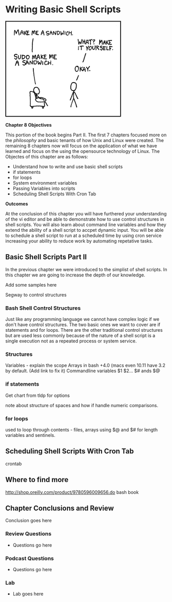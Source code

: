 # Writing Basic Shell Scripts
![*The power of sudo*](images/Chapter-Header/Chapter-08/sandwich-2.png "Sandwich")

__Chapter 8 Objectives__

This portion of the book begins Part II. The first 7 chapters focused more on the *philosophy* and basic tenants of how Unix and Linux were created. The remaining 8 chapters now will focus on the application of what we have learned and focus  on the using the opensource technology of Linux.  The Objectes of this chapter are as follows:

   * Understand how to write and use basic shell scripts
   * if statements
   * for loops
   * System environment variables
   * Passing Variables into scripts
   * Scheduling Shell Scripts With Cron Tab

__Outcomes__

  At the conclusion of this chapter you will have furthered your understanding of the vi editor and be able to demonstrate how to use control structures in shell scripts.  You will also learn about command line variables and how they extend the ability of a shell script to accpet dynamic input.  You will be able to schedule a shell script to run at a scheduled time by using cron service increasing your ability to reduce work by automating repetative tasks.

## Basic Shell Scripts Part II
 
   In the previous chapter we were introduced to the simplist of shell scripts.  In this chapter we are going to increase the depth of our knowledge.

   Add some samples here
   
   Segway to control structures
 
### Bash Shell Control Structures 

   Just like any programming language we cannot have complex logic if we don't have control structures.  The two basic ones we want to cover are if statements and for loops.  There are the other traditional control structures but are used less commonly because of the nature of a shell script is a single execution not as a repeated process or system service.
   
### Structures
 
   Variables - explain the scope
   Arrays in bash +4.0 (macs even 10.11 have 3.2 by default. (Add link to fix it)
   Commandline variables $1 $2...  $# ands $@   
   
### if statements

  Get chart from tldp for options
  
  note about structure of spaces and how if handle numeric comparisons.  

### for loops

  used to loop through contents - files, arrays
   using $@ and $# for length variables and sentinels.

## Scheduling Shell Scripts With Cron Tab

   crontab 

## Where to find more

http://shop.oreilly.com/product/9780596009656.do   bash book


## Chapter Conclusions and Review

  Conclusion goes here

### Review Questions

  * Questions go here

### Podcast Questions

 * Questions go here

### Lab

 * Lab goes here 
 
 